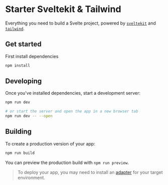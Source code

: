 # Starter Sveltekit & Tailwind

Everything you need to build a Svelte project, powered by [`sveltekit`](https://github.com/sveltejs/kit/tree/master/packages/create-svelte) and [`tailwind`](https://github.com/tailwindlabs/tailwindcss).

## Get started

First install dependencies

```bash
npm install
```

## Developing

Once you've installed dependencies, start a development server:

```bash
npm run dev

# or start the server and open the app in a new browser tab
npm run dev -- --open
```

## Building

To create a production version of your app:

```bash
npm run build
```

You can preview the production build with `npm run preview`.

> To deploy your app, you may need to install an [adapter](https://kit.svelte.dev/docs/adapters) for your target environment.
